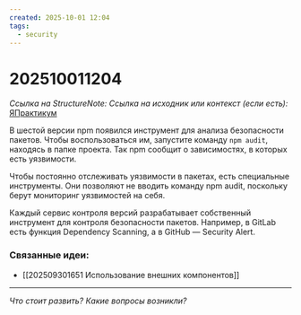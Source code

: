 ```yaml
---
created: 2025-10-01 12:04
tags:
  - security
---
```

# 202510011204
*Ссылка на StructureNote:*
*Ссылка на исходник или контекст (если есть):* [ЯПрактикум](https://practicum.yandex.ru/learn/backend-nodejs/courses/16b47298-e20d-4fde-9619-1ab305039a00/sprints/564238/topics/511a777e-323b-4964-9150-d06eaeb48080/lessons/c65352da-9fb2-44fe-b79b-4f6cfc50586b/)

В шестой версии npm появился инструмент для анализа безопасности пакетов. Чтобы воспользоваться им, запустите команду `npm audit`, находясь в папке проекта. Так npm сообщит о зависимостях, в которых есть уязвимости.

Чтобы постоянно отслеживать уязвимости в пакетах, есть специальные инструменты. Они позволяют не вводить команду npm audit, поскольку берут мониторинг уязвимостей на себя.

Каждый сервис контроля версий разрабатывает собственный инструмент для контроля безопасности пакетов. Например, в GitLab есть функция Dependency Scanning, а в GitHub — Security Alert.
### Связанные идеи:
* [[202509301651 Использование внешних компонентов]]
---

*Что стоит развить? Какие вопросы возникли?*